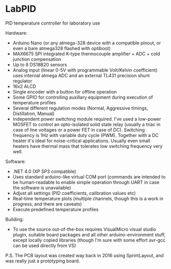 # LabPID
PID temperature controller for laboratory use

Hardware:
 - Arduino Nano (or any atmega-328 device with a compatible pinout, or even a bare atmega328 flashed with optiboot)
 - MAX6675 SPI integrated K-type thermocouple amplifier + ADC + cold junction compensation
 - Up to 8 DS18B20 sensors
 - Analog input (linear 0-5V with programmable Volt/Kelvin coefficient) uses internal atmega ADC and an external TL431 precision shunt regulator
 - 16x2 ALCD
 - Single encoder with a button for offline operation
 - Some GPIO for controlling auxillary equipment during execution of temperature profiles
 - Several different regulation modes (Normal, Aggressive timings, Distillation, Manual)
 - Independent power switching module required. I've used a low-power MOSFET to control an opto-isolated solid state relay (usually a triac in case of line voltages or a power FET in case of DC). Switching frequency is 1Hz with variable duty cycle (PWM). Together with a DC heater it's ideal for noise-critical applications. Usually even small heaters have thermal mass that tolerates low switching frequency very well.

Software:
 - .NET 4.0 (XP SP3 compatible)
 - Uses standard arduino-like virtual COM port (commands are intended to be human-readable to enable simple operation through UART in case the software is unavailable)
 - Adjust all settings (PID coefficients, calibration values etc)
 - Real-time temperature plots (multiple channels, though this is a work in progress, and there are caveats)
 - Execute predefined temperature profiles
 
Building:
 - To use the source out-of-the-box requires VisualMicro visual studio plugin, suitable board packages and all other arduino-environment stuff, except locally copied libraries (though I'm sure with some effort avr-gcc can be used directly from VS)
 
P.S. The PCB layout was created way back in 2016 using SprintLayout, and was really just a prototyping board.
